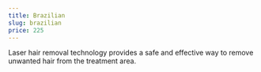 ```yaml
---
title: Brazilian
slug: brazilian
price: 225
---
```


Laser hair removal technology provides a safe and effective way to remove unwanted hair from the treatment area.
